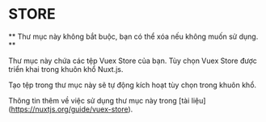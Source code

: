 # STORE
** Thư mục này không bắt buộc, bạn có thể xóa nếu không muốn sử dụng. **

Thư mục này chứa các tệp Vuex Store của bạn.
Tùy chọn Vuex Store được triển khai trong khuôn khổ Nuxt.js.

Tạo tệp trong thư mục này sẽ tự động kích hoạt tùy chọn trong khuôn khổ.

Thông tin thêm về việc sử dụng thư mục này trong [tài liệu] (https://nuxtjs.org/guide/vuex-store).
